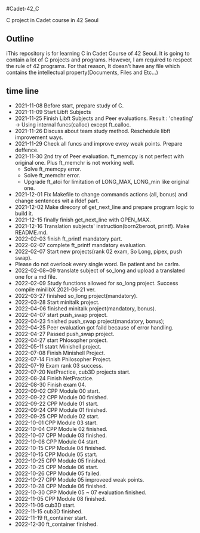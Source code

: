 #Cadet-42_C

C project in Cadet course in 42 Seoul

## Outline

iThis repository is for learning C in Cadet Course of 42 Seoul.
It is going to contain a lot of C projects and programs.
However, I am required to respect the rule of 42 programs.
For that reason, It doesn't have any file which contains the intellectual property(Documents, Files and Etc...)

## time line

- 2021-11-08 Before start, prepare study of C.
- 2021-11-09 Start Libft Subjects
- 2021-11-25 Finish Libft Subjects and Peer evaluations.
  Result : 'cheating' -> Using internal funcs(calloc) except ft_calloc.
- 2021-11-26 Discuss about team study method. Reschedule libft improvement ways.
- 2021-11-29 Check all funcs and improve evrey weak points. Prepare deffence.
- 2021-11-30 2nd try of Peer evaluation. ft_memcpy is not perfect with original one. Plus ft_memchr is not working well.
  - Solve ft_memcpy error.
  - Solve ft_memchr error.
  - Upgrade ft_atoi for limitation of LONG_MAX, LONG_min like original one.
- 2021-12-01 Fix Makefile to change commands actions (all, bonus) and change sentences wit a ifdef part.
- 2021-12-02 Make direcory of get_next_line and prepare program logic to build it.
- 2021-12-15 finally finish get_next_line with OPEN_MAX.
- 2021-12-16 Translation subjects' instruction(born2beroot, printf). Make README.md.
- 2022-02-03 finish ft_printf mandatory part.
- 2022-02-07 complete ft_printf mandatory evaluation.
- 2022-02-07 Start new projects(rank 02 exam, So Long, pipex, push swap).
- Please do not overlook every single word. Be patient and be carlm.
- 2022-02-08~09 translate subject of so_long and upload a translated one for a md file.
- 2022-02-09 Study functions allowed for so_long project. Success compile minilibX 2021-06-21 ver.
- 2022-03-27 finished so_long project(mandatory).
- 2022-03-28 Start minitalk project.
- 2022-04-06 finished minitalk project(mandatory, bonus).
- 2022-04-07 start push_swap project.
- 2022-04-23 finished push_swap project(mandatory, bonus);
- 2022-04-25 Peer evaluation got faild because of error handling.
- 2022-04-27 Passed push_swap project.
- 2022-04-27 start Phlosopher project.
- 2022-05-11 statrt Minishell project.
- 2022-07-08 Finish Minishell Project.
- 2022-07-14 Finish Philosopher Project.
- 2022-07-19 Exam rank 03 success.
- 2022-07-20 NetPractice, cub3D projects start.
- 2022-08-24 Finish NetPractice.
- 2022-08-30 Finish exam 04.
- 2022-09-02 CPP Module 00 start.
- 2022-09-22 CPP Module 00 finished.
- 2022-09-22 CPP Module 01 start.
- 2022-09-24 CPP Module 01 finished.
- 2022-09-25 CPP Module 02 start.
- 2022-10-01 CPP Module 03 start.
- 2022-10-04 CPP Module 02 finished.
- 2022-10-07 CPP Module 03 finished.
- 2022-10-08 CPP Module 04 start.
- 2022-10-15 CPP Module 04 finished.
- 2022-10-15 CPP Module 05 start.
- 2022-10-25 CPP Module 05 finished.
- 2022-10-25 CPP Module 06 start.
- 2022-10-26 CPP Module 05 failed.
- 2022-10-27 CPP Module 05 improveed weak points.
- 2022-10-28 CPP Module 06 finished.
- 2022-10-30 CPP Module 05 ~ 07 evaluation finished.
- 2022-11-05 CPP Module 08 finished.
- 2022-11-06 cub3D start.
- 2022-11-15 cub3D finished.
- 2022-11-19 ft_container start.
- 2022-12-30 ft_container finished.
